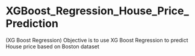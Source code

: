 # XGBoost_Regression_House_Price_Prediction
(XG Boost Regression) Objective is to use XG Boost Regression to predict House price based on Boston dataset
